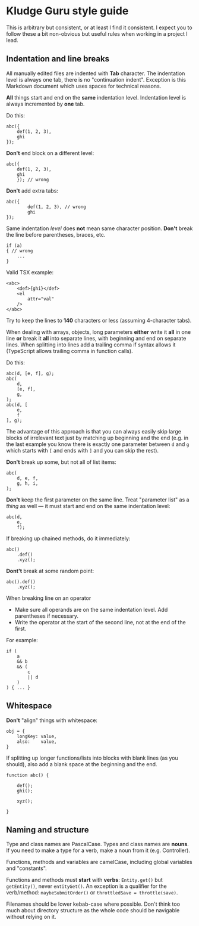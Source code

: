 # Kludge Guru style guide

This is arbitrary but consistent, or at least I find it consistent. I expect you to follow these a bit non-obvious but useful rules when working in a project I lead.

## Indentation and line breaks

All manually edited files are indented with **Tab** character. The indentation level is always one tab, there is no "continuation indent". Exception is this Markdown document which uses spaces for technical reasons.

**All** things start and end on the **same** indentation level. Indentation level is always incremented by **one** tab.

Do this:

    abc({
        def(1, 2, 3),
        ghi
    });
    
**Don't** end block on a different level:

    abc({
        def(1, 2, 3),
        ghi
        }); // wrong
        
**Don't** add extra tabs:

    abc({
            def(1, 2, 3), // wrong
            ghi
    });
    
Same indentation *level* does **not** mean same character position. **Don't** break the line before parentheses, braces, etc.

    if (a)
    { // wrong
        ...
    }
        
Valid TSX example:

    <abc>
        <def>{ghi}</def>
        <el
            attr="val"
        />
    </abc>
    
Try to keep the lines to **140** characters or less (assuming 4-character tabs).

When dealing with arrays, objects, long parameters **either** write it **all** in one line **or** break it **all** into separate lines, with beginning and end on separate lines. When splitting into lines add a trailing comma if syntax allows it (TypeScript allows trailing comma in function calls).

Do this:

    abc(d, [e, f], g);
    abc(
        d,
        [e, f],
        g,
    );
    abc(d, [
        e,
        f
    ], g);
    
The advantage of this approach is that you can always easily skip large blocks of irrelevant text just by matching up beginning and the end (e.g. in the last example you know there is exactly one parameter between `d` and `g` which starts with `[` and ends with `]` and you can skip the rest).

**Don't** break up some, but not all of list items:

    abc(
        d, e, f,
        g, h, i,
    );
    
**Don't** keep the first parameter on the same line. Treat "parameter list" as a *thing* as well — it must start and end on the same indentation level:
    
    abc(d,
        e,
        f);

If breaking up chained methods, do it immediately:

    abc()
        .def()
        .xyz();
    
**Dont't** break at some random point:

    abc().def()
        .xyz();
        
When breaking line on an operator

* Make sure all operands are on the same indentation level. Add parentheses if necessary.
* Write the operator at the start of the second line, not at the end of the first.

For example:

    if (
        a
        && b
        && (
            c
            || d
        )
    ) { ... }
    


## Whitespace

**Don't** "align" things with whitespace:

    obj = {
        longKey: value,
        also:    value,
    }

If splitting up longer functions/lists into blocks with blank lines (as you should), also add a blank space at the beginning and the end.

    function abc() {
    
        def();
        ghi();
        
        xyz();
    
    }

## Naming and structure

Type and class names are PascalCase. Types and class names are **nouns**. If you need to make a type for a verb, make a noun from it (e.g. Controller).

Functions, methods and variables are camelCase, including global variables and "constants".

Functions and methods must **start** with **verbs**: `Entity.get()` but `getEntity()`, never `entityGet()`. An exception is a qualifier for the verb/method: `maybeSubmitOrder()` or `throttledSave = throttle(save)`.

Filenames should be lower kebab-case where possible. Don't think too much about directory structure as the whole code should be navigable without relying on it.

